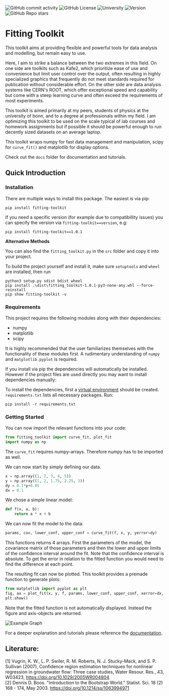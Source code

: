 ![GitHub commit activity](https://img.shields.io/github/commit-activity/m/davidkowalk/fitting_toolkit)
![GitHub License](https://img.shields.io/github/license/davidkowalk/fitting_toolkit)
![University](https://img.shields.io/badge/Univeristy_of_Bonn-brown)
![Version](https://img.shields.io/badge/version-1.0.1-green)
![GitHub Repo stars](https://img.shields.io/github/stars/davidkowalk/fitting_toolkit?style=flat&label=github%20stars)



# Fitting Toolkit
This toolkit aims at providing flexible and powerful tools for data analysis and modelling, but remain easy to use.

Here, I aim to strike a balance between the two extremes in this field. On one side are toolkits such as Kafe2, which prioritize ease of use and convenience but limit user control over the output, often resulting in highly specialized graphics that frequently do not meet standards required for publication without considerable effort. On the other side are data analysis systems like CERN's ROOT, which offer exceptional speed and capability but come with a steep learning curve and often exceed the requirements of most experiments.

This toolkit is aimed primarily at my peers, students of physics at the university of bonn, and to a degree at professionals within my field. I am optimizing this toolkit to be used on the scale typical of lab courses and homework assignments but if possible it should be powerful enough to run decently sized datasets on an average laptop.

This toolkit wraps numpy for fast data management and manipulation, scipy for `curve_fit()` and matplotlib for display options.

Check out the `docs` folder for documentation and tutorials.

## Quick Introduction

### Installation

There are multiple ways to install this package. The easiest is via pip:
```
pip install fitting-toolkit
```
If you need a specific version (for example due to compatibillity issues) you can specify the version via `fitting-toolkit==version`, e.g:
```
pip install fitting-toolkit==1.0.1
```

**Alternative Methods**

You can also find the `fitting_toolkit.py` in the `src` folder and copy it into your project.

To build the project yourself and install it, make sure `setuptools` and `wheel` are installed, then run
```
python3 setup.py sdist bdist_wheel
pip install .\dist\fitting_toolkit-1.0.1-py3-none-any.whl --force-reinstall   
pip show fitting-toolkit -v
```

### Requirements
This project requires the following modules along with their dependencies:
- numpy
- matplotlib
- scipy

It is highly recommended that the user familiarizes themselves with the functionality of these modules first. A rudimentary understanding of `numpy` and `matplotlib.pyplot` is required.

If you install via pip the dependencies will automatically be installed. However if the project files are used directly you may want to install dependencies manually:

To install the dependencies, first a [virtual environment](https://docs.python.org/3/library/venv.html) should be created. `requirements.txt` lists all necessary packages. Run:
```
pip install -r requirements.txt
```

### Getting Started

You can now import the relevant functions into your code:
```python
from fitting_toolkit import curve_fit, plot_fit 
import numpy as np
```
The `curve_fit` requires numpy-arrays. Therefore numpy has to be imported as well.

We can now start by simply defining our data.
```python
x = np.array((1, 2, 3, 4, 5))
y = np.array((1, 2, 1.75, 2.25, 3))
dy = 0.1*y+0.05
dx = 0.1
```
We chose a simple linear model:
```python
def f(x, a, b):
    return a * x + b
```
We can now fit the model to the data:
```python
params, cov, lower_conf, upper_conf = curve_fit(f, x, y, yerror=dy)
```
This functions returns 4 arrays. First the parameters of the model, the covariance matrix of those parameters and then the lower and upper limits of the confidence interval around the fit. Note that the confidence interval is absolute. To get the error in relation to the fitted function you would need to find the difference at each point.

The resulting fit can now be plotted. This toolkit provides a premade function to generate plots:
```python
from matplotlib import pyplot as plt
fig, ax = plot_fit(x, y, f, params, lower_conf, upper_conf, xerror=dx, yerror=dy)
plt.show()
```
Note that the fitted function is not automatically displayed. Instead the figure and axis-objects are returned.

![Example Graph](./docs/img/example_fit.png)

For a deeper explanation and tutorials please reference the [documentation](./docs/manual.md/).

## Literature:
[1] Vugrin, K. W., L. P. Swiler, R. M. Roberts, N. J. Stucky-Mack, and S. P. Sullivan (2007), Confidence region estimation techniques for nonlinear regression in groundwater flow: Three case studies, Water Resour. Res., 43, W03423, https://doi.org/10.1029/2005WR004804. \
[2] Dennis D. Boos. "Introduction to the Bootstrap World." Statist. Sci. 18 (2) 168 - 174, May 2003. https://doi.org/10.1214/ss/1063994971